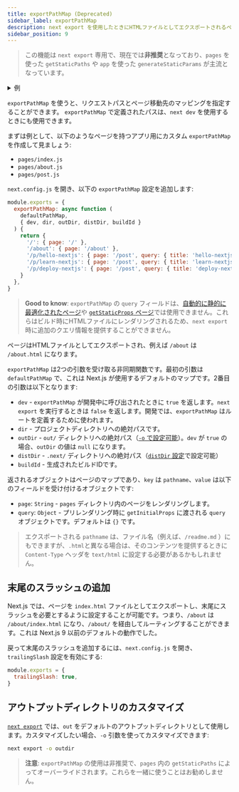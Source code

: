 ```yaml
---
title: exportPathMap (Deprecated)
sidebar_label: exportPathMap
description: next export を使用したときにHTMLファイルとしてエクスポートされるページをカスタマイズします。
sidebar_position: 9
---
```


> この機能は `next export` 専用で、現在では**非推奨**となっており、`pages` を使った `getStaticPaths` や `app` を使った `generateStaticParams` が主流となっています。

<details>
  <summary>例</summary>

- [静的エクスポート](https://github.com/vercel/next.js/tree/canary/examples/with-static-export)

</details>

`exportPathMap` を使うと、リクエストパスとページ移動先のマッピングを指定することができます。
`exportPathMap` で定義されたパスは、`next dev` を使用するときにも使用できます。

まずは例として、以下のようなページを持つアプリ用にカスタム `exportPathMap` を作成して見ましょう:

- `pages/index.js`
- `pages/about.js`
- `pages/post.js`

`next.config.js` を開き、以下の `exportPathMap` 設定を追加します:

```js title="next.config.js"
module.exports = {
  exportPathMap: async function (
    defaultPathMap,
    { dev, dir, outDir, distDir, buildId }
  ) {
    return {
      '/': { page: '/' },
      '/about': { page: '/about' },
      '/p/hello-nextjs': { page: '/post', query: { title: 'hello-nextjs' } },
      '/p/learn-nextjs': { page: '/post', query: { title: 'learn-nextjs' } },
      '/p/deploy-nextjs': { page: '/post', query: { title: 'deploy-nextjs' } },
    }
  },
}
```

> **Good to know**: `exportPathMap` の `query` フィールドは、[自動的に静的に最適化されたページ](https://nextjs.org/docs/pages/building-your-application/rendering/automatic-static-optimization)や [`getStaticProps` ページ](https://nextjs.org/docs/pages/building-your-application/data-fetching/get-static-props)では使用できません。これらはビルド時にHTMLファイルにレンダリングされるため、`next export` 時に追加のクエリ情報を提供することができません。

ページはHTMLファイルとしてエクスポートされ、例えば `/about` は `/about.html` になります。

`exportPathMap` は2つの引数を受け取る非同期関数です。最初の引数は `defaultPathMap` で、これは Next.js が使用するデフォルトのマップです。2番目の引数は以下となります:

- `dev` - `exportPathMap` が開発中に呼び出されたときに `true` を返します。`next export` を実行するときは `false` を返します。開発では、`exportPathMap` はルートを定義するために使われます。
- `dir` - プロジェクトディレクトリへの絶対パスです。
- `outDir` - `out/` ディレクトリへの絶対パス（[`-o` で設定可能](#アウトプットディレクトリのカスタマイズ)）。`dev` が `true` の場合、`outDir` の値は `null` になります。
- `distDir` - `.next/` ディレクトリへの絶対パス（[`distDir` 設定](https://nextjs.org/docs/pages/api-reference/next-config-js/distDir)で設定可能）
- `buildId` - 生成されたビルドIDです。

返されるオブジェクトはページのマップであり、`key` は `pathname`、`value` は以下のフィールドを受け付けるオブジェクトです:

- `page`: `String` - `pages` ディレクトリ内のページをレンダリングします。
- `query`: `Object` - プリレンダリング時に `getInitialProps` に渡される `query` オブジェクトです。デフォルトは `{}` です。

> エクスポートされる `pathname` は、ファイル名（例えば、`/readme.md` ）にもできますが、`.html`と異なる場合は、そのコンテンツを提供するときに `Content-Type` ヘッダを `text/html` に設定する必要があるかもしれません。

## 末尾のスラッシュの追加

Next.js では、ページを `index.html` ファイルとしてエクスポートし、末尾にスラッシュを必要とするように設定することが可能です。つまり、`/about` は `/about/index.html` になり、`/about/` を経由してルーティングすることができます。これは Next.js 9 以前のデフォルトの動作でした。

戻って末尾のスラッシュを追加するには、`next.config.js` を開き、`trailingSlash` 設定を有効にする:

```js title="next.config.js"
module.exports = {
  trailingSlash: true,
}
```

## アウトプットディレクトリのカスタマイズ

[`next export`](/docs/app-router/building-your-application/deploying/static-exports) では、`out` をデフォルトのアウトプットディレクトリとして使用します。カスタマイズしたい場合、`-o` 引数を使ってカスタマイズできます:

```bash title="Terminal"
next export -o outdir
```

> **注意**: `exportPathMap` の使用は非推奨で、`pages` 内の `getStaticPaths` によってオーバーライドされます。これらを一緒に使うことはお勧めしません。
